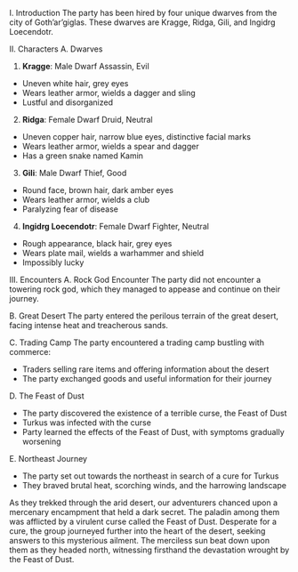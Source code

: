 
 I. Introduction
The party has been hired by four unique dwarves from the city of Goth’ar’giglas. These dwarves are Kragge, Ridga, Gili, and Ingidrg Loecendotr.

 II. Characters
 A. Dwarves
1. **Kragge**: Male Dwarf Assassin, Evil
  * Uneven white hair, grey eyes
  * Wears leather armor, wields a dagger and sling
  * Lustful and disorganized

2. **Ridga**: Female Dwarf Druid, Neutral
  * Uneven copper hair, narrow blue eyes, distinctive facial marks
  * Wears leather armor, wields a spear and dagger
  * Has a green snake named Kamin

3. **Gili**: Male Dwarf Thief, Good
  * Round face, brown hair, dark amber eyes
  * Wears leather armor, wields a club
  * Paralyzing fear of disease

4. **Ingidrg Loecendotr**: Female Dwarf Fighter, Neutral
  * Rough appearance, black hair, grey eyes
  * Wears plate mail, wields a warhammer and shield
  * Impossibly lucky

 III. Encounters
 A. Rock God Encounter
The party did not encounter a towering rock god, which they managed to appease and continue on their journey.

 B. Great Desert
The party entered the perilous terrain of the great desert, facing intense heat and treacherous sands.

 C. Trading Camp
The party encountered a trading camp bustling with commerce:
  * Traders selling rare items and offering information about the desert
  * The party exchanged goods and useful information for their journey

 D. The Feast of Dust
  * The party discovered the existence of a terrible curse, the Feast of Dust
  * Turkus was infected with the curse
  * Party learned the effects of the Feast of Dust, with symptoms gradually worsening

 E. Northeast Journey
  * The party set out towards the northeast in search of a cure for Turkus
  * They braved brutal heat, scorching winds, and the harrowing landscape



As they trekked through the arid desert, our adventurers chanced upon a mercenary encampment that held a dark secret. The paladin among them was afflicted by a virulent curse called the Feast of Dust. Desperate for a cure, the group journeyed further into the heart of the desert, seeking answers to this mysterious ailment. The merciless sun beat down upon them as they headed north, witnessing firsthand the devastation wrought by the Feast of Dust.
